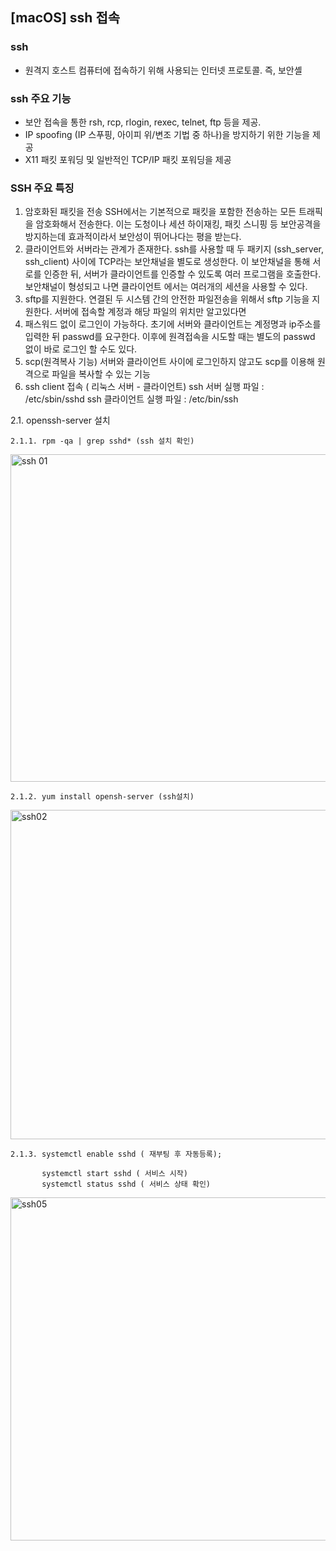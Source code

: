## [macOS] ssh 접속



### ssh 
  - 원격지 호스트 컴퓨터에 접속하기 위해 사용되는 인터넷 프로토콜. 즉, 보안셸

### ssh 주요 기능
  - 보안 접속을 통한 rsh, rcp, rlogin, rexec, telnet, ftp 등을 제공.
  - IP spoofing (IP 스푸핑, 아이피 위/변조 기법 중 하나)을 방지하기 위한 기능을 제공
  - X11 패킷 포워딩 및 일반적인 TCP/IP 패킷 포워딩을 제공

### SSH 주요 특징
 1. 암호화된 패킷을 전송 
   SSH에서는 기본적으로 패킷을 포함한 전송하는 모든 트래픽을 암호화해서 전송한다.
   이는 도청이나 세션 하이재킹, 패킷 스니핑 등 보안공격을 방지하는데 효과적이라서 보안성이 뛰어나다는 평을 받는다.
 2. 클라이언트와 서버라는 관계가 존재한다.
   ssh를 사용할 때 두 패키지 (ssh_server, ssh_client) 사이에 TCP라는 보안채널을 별도로 생성한다.
   이 보안채널을 통해 서로를 인증한 뒤, 서버가 클라이언트를 인증할 수 있도록 여러 프로그램을 호출한다.
   보안채널이 형성되고 나면 클라이언트 에서는 여러개의 세션을 사용할 수 있다.
 3. sftp를 지원한다.
   연결된 두 시스템 간의 안전한 파일전송을 위해서 sftp 기능을 지원한다.
   서버에 접속할 계정과 해당 파일의 위치만 알고있다면
4. 패스워드 없이 로그인이 가능하다.
  초기에 서버와 클라이언트는 계정명과 ip주소를 입력한 뒤 passwd를 요구한다.
  이후에 원격접속을 시도할 때는 별도의 passwd 없이 바로 로그인 할 수도 있다.
5. scp(원격복사 기능)
  서버와 클라이언트 사이에 로그인하지 않고도 scp를 이용해 원격으로 파일을 복사할 수 있는 기능
2. ssh client 접속 ( 리눅스 서버 - 클라이언트)
  ssh 서버 실행 파일 : /etc/sbin/sshd
  ssh 클라이언트 실행 파일 : /etc/bin/ssh

  2.1. openssh-server 설치

    2.1.1. rpm -qa | grep sshd* (ssh 설치 확인)

<img width="524" alt="ssh 01" src="https://user-images.githubusercontent.com/87052051/161434312-defe4767-ae09-4301-8ef4-c8ca8a7b68a9.png">
    
    2.1.2. yum install opensh-server (ssh설치)

<img width="527" alt="ssh02" src="https://user-images.githubusercontent.com/87052051/161590085-b7e692b9-4604-4db1-b3c6-452579e8f6a4.png">

    2.1.3. systemctl enable sshd ( 재부팅 후 자동등록);

           systemctl start sshd ( 서비스 시작)
           systemctl status sshd ( 서비스 상태 확인)

  <img width="549" alt="ssh05" src="https://user-images.githubusercontent.com/87052051/162002097-f28199d2-194e-4f7a-863a-65ea0d7a9c11.png">


